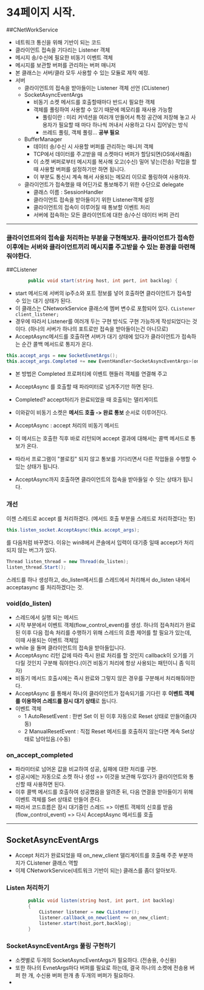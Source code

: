 ﻿# 34페이지 시작. 

##CNetWorkService
- 네트워크 통신을 위해 기반이 되는 코드 
- 클라이언트 접속을 기다리는 Listener 객체
- 메시지 송/수신에 필요한 비동기 이벤트 객체
- 메시지를 보관할 버퍼를 관리하는 버퍼 매니저
- 본 클래스는 서버/클라 모두 사용할 수 있는 모듈로 제작 예정.
- 서버
  - 클라이언트의 접속을 받아들이는 Listener 객체 선언 (CListener)
  - SocketAsyncEventArgs 
    - 비동기 소켓 메서드를 호출할때마다 반드시 필요한 객체
    - 객체를 풀링하여 사용할 수 있기 때문에 메모리를 재사용 가능함
      - 풀링이란 : 미리 커넥션을 여러개 만들어서 특정 공간에 저장해 놓고 사용자가 필요할 때 마다 하나씩 꺼내서 사용하고 다시 집어넣는 방식
      - 쓰레드 풀링, 객체 풀링... **공부 필요**
  - BufferManager
    - 데이터 송/수신 시 사용할 버퍼를 관리하는 매니저 객체
    - TCP에서 데이터를 주고받을 때 소켓마다 버퍼가 할당되면(OS에서해줌)
    - 이 소켓 버퍼로부터 메시지를 복사해 오고(수신) 밀어 넣는(전송) 작업을 할 때 사용할 버퍼를 설정하기만 하면 됩니다. 
    - 이 부분도 통신시 계속 해서 사용되는 메모리 이므로 풀링하여 사용하자.
  - 클라이언트가 접속했을 때 어딘가로 통보해주기 위한 수단으로 delegate
    - 클래스 이름 : SessionHandler
    - 클라이언트 접속을 받아들이기 위한 Listener객체 설정
    - 클라이언트의 접속이 이루어질 때 통보할 이벤트 처리
    - 서버에 접속하는 모든 클라이언트에 대한 송/수신 데이터 버퍼 관리

---  
### 클라이언트와의 접속을 처리하는 부분을 구현해보자. 클라이언트가 접속한 이후에는 서버와 클라이언트끼리 메시지를 주고받을 수 있는 환경을 마련해줘야한다.

##CListener
```c#
        public void start(string host, int port, int backlog) {
```
- start 메서드에 서버의 ip주소와 포트 정보를 넣어 호출하면 클라이언트가 접속할 수 있는 대기 상태가 된다.
- 이 클래스는 CNetworkService 클래스에 멤버 변수로 포함되어 있다. ```CListener client_listener;```
- 경우에 따라서 Listener를 여러개 두는 구현 방식도 구현 가능하게 작성되었다는 것이다. (하나의 서버가 하나의 포트로만 접속을 받아들이는건 아니므로)
- AcceptAsync메서드를 호출하면 서버가 대기 상태에 있다가 클라이언트가 접속하는 순간 콜백 메서드로 통지가 온다.
```c#
this.accept_args = new SocketEvnetArgs();
this.accept_args.Completed += new EventHandler<SocketAsyncEventArgs>(on_accept_completed);
```
- 본 방법은 Completed 프로퍼티에 이벤트 핸들러 객체를 연결해 주고
- AcceptAsync 를 호출할 때 파라미터로 넘겨주기만 하면 된다.
- Completed? accept처리가 완료되었을 때 호출되는 델리게이트
- 이와같이 비동기 소켓은 **메서드 호출 -> 완료 통보** 순서로 이루어진다.

- AcceptAsync : accept 처리의 비동기 메서드
- 이 메서드는 호출한 직후 바로 리턴되며 accept 결과에 대해서는 콜백 메서드로 통보가 온다. 
- 따라서 프로그램이 "블로킹" 되지 않고 통보를 기다리면서 다른 작업들을 수행할 수 있는 상태가 됩니다. 
- AcceptAsync까지 호출하면 클라이언트의 접속을 받아들일 수 잇는 상태가 됩니다.

### 개선
이젠 스레드로 accept 를 처리하겠다. (메서드 호출 부분을 스레드로 처리하겠다는 뜻)
```c#
this.listen_socket.AcceptAsync(this.accept_args);
```
를  다음처럼 바꾸겠다. 이유는 win8에서 콘솔에서 입력이 대기중 일때 accept가 처리되지 않는 버그가 있다. 
```c#
Thread listen_thread = new Thread(do_listen);
listen_thread.Start();
```
스레드를 하나 생성하고, do_listen메서드를 스레드에서 처리해서 do_listen 내에서 acceptasync 를 처리하겠다는 것.

### void(do_listen)
- 스레드에서 실행 되는 메서드
- 시작 부분에서 이벤트 객체(flow_control_event)를 생성. 하나의 접속처리가 완료된 이후 다음 접속 처리를 수행하기 위해 스레드의 흐름 제어를 할 필요가 있는데, 이때 사용되는 이벤트 객체임
- while 을 돌며 클라이언트의 접속을 받아들입니다.
- AcceptAsync 리턴 값에 따라 즉시 완료 처리를 할 것인지 callback이 오기를 기다릴 것인지 구분해 줘야한다.(이건 비동기 처리에 항상 사용되는 패턴이니 좀 익히자)
- 비동기 메서드 호출시에는 즉시 완료와 그렇지 않은 경우를 구분해서 처리해줘야한다. 
- AcceptAsync 를 통해서 하나의 클라이언트가 접속되기를 기다린 후 **이벤트 객체를 이용하여 스레드를 잠시 대기 상태**로 둡니다.
- 이벤트 객체
  - 1 AutoResetEvent : 한번 Set 이 된 이후 자동으로 Reset 상태로 만들어줌(자동)
  - 2 ManualResetEvent : 직접 Reset 메서드를 호출하지 않는다면 계속 Set상태로 남아있음.(수동)

### on_accept_completed
- 파라미터로 넘어온 값을 비교하여 성공, 실패에 대한 처리를 구현. 
- 성공시에는 자동으로 소켓 하나 생성 => 이것을 보관해 두었다가 클라이언트와 통신할 때 사용하면 된다.
- 이후 콜백 메서드를 호출하여 성공했음을 알려준 뒤, 다음 연결을 받아들이기 위해 이벤트 객체를 Set 상태로 만들어 준다.
- 따라서 코드흐름은 잠시 대기중인 스레드 => 이벤트 객체의 신호를 받음(flow_control_event) => 다시 AcceptAsync 메서드를 호출

---
## SocketAsyncEventArgs
- Accept 처리가 완료되었을 때 on_new_client 델리게이트를 호출해 주준 부분까지가 CListener 클래스 역할
- 이제 CNetworkService(네트워크 기반이 되는) 클래스를 좀더 알아보자. 
### Listen 처리하기 
```c#
        public void listen(string host, int port, int backlog)
        {
            CListener listener = new CListener();
            listener.callback_on_newclient += on_new_client;
            listener.start(host,port,backlog);
        }
```

### SocketAsyncEventArgs 풀링 구현하기
- 소켓별로 두개의 SocketAsyncEventArgs가 필요하다. (전송용, 수신용)
- 또한 하나의 EvnetArgs마다 버퍼를 필요로 하는데, 결국 하나의 소켓에 전송용 버퍼 한 개, 수신용 버퍼 한개 총 두개의 버퍼가 필요하다.
- 